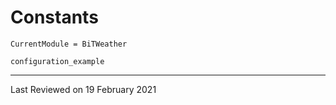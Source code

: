 # Constants

```@meta
CurrentModule = BiTWeather
```

```@docs
configuration_example

```

---

Last Reviewed on 19 February 2021
